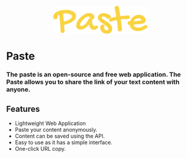 <p align="center">
<img alt="Paste" src="https://raw.githubusercontent.com/abhint/paste/master/static/img/paste.svg" width="50%">
<p align="center">

# Paste

### The paste is an open-source and free web application. The Paste allows you to share the link of your text content with anyone. 

## Features
- Lightweight Web Application
- Paste your content anonymously.
- Content can be saved using the API.
- Easy to use as it has a simple interface. 
- One-click URL copy.